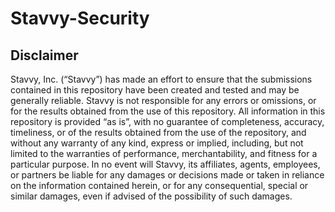 # Stavvy-Security

## Disclaimer
Stavvy, Inc. (“Stavvy”) has made an effort to ensure that the submissions contained in this repository have been created and tested and may be generally reliable.  Stavvy is not responsible for any errors or omissions, or for the results obtained from the use of this repository. All information in this repository is provided “as is”, with no guarantee of completeness, accuracy, timeliness, or of the results obtained from the use of the repository, and without any warranty of any kind, express or implied, including, but not limited to the warranties of performance, merchantability, and fitness for a particular purpose.  In no event will Stavvy, its affiliates, agents, employees, or partners be liable for any damages or decisions made or taken in reliance on the information contained herein, or for any consequential, special or similar damages, even if advised of the possibility of such damages.  